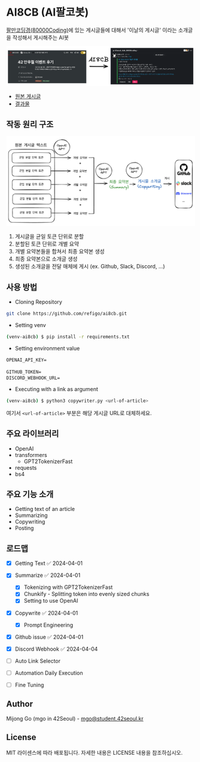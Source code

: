 # AI8CB (AI팔코봇)

[팔만코딩경(80000Coding)](https://80000coding.oopy.io/)에 있는 게시글들에 대해서 '이날의 게시글' 이라는 소개글을 작성해서 게시해주는 AI봇

![](/images/ai8cb-introducing-operation.png)
- [원본 게시글](https://80000coding.oopy.io/d9470feb-e824-4077-bf17-02dd64d72b1c#d9470feb-e824-4077-bf17-02dd64d72b1c)
- [결과물](https://github.com/refigo/ai8cb/issues/7)


## 작동 원리 구조

![](/images/ai8cb-operation-structure.png)

1. 게시글을 균일 토큰 단위로 분할
2. 분할된 토큰 단위로 개별 요약
3. 개별 요약본들을 합쳐서 최종 요약본 생성
4. 최종 요약본으로 소개글 생성
5. 생성된 소개글을 전달 매체에 게시 (ex. Github, Slack, Discord, ...)


## 사용 방법

- Cloning Repository
```bash
git clone https://github.com/refigo/ai8cb.git
```

- Setting venv
```bash
(venv-ai8cb) $ pip install -r requirements.txt
```

- Setting environment value
```.env
OPENAI_API_KEY=

GITHUB_TOKEN=
DISCORD_WEBHOOK_URL=
```

- Executing with a link as argument
```bash
(venv-ai8cb) $ python3 copywriter.py <url-of-article>
```
여기서 `<url-of-article>` 부분은 해당 게시글 URL로 대체하세요.


## 주요 라이브러리

- OpenAI
- transformers
	- GPT2TokenizerFast
- requests
- bs4


## 주요 기능 소개

- Getting text of an article
- Summarizing
- Copywriting
- Posting


## 로드맵

- [x] Getting Text ✅ 2024-04-01
- [x] Summarize ✅ 2024-04-01
	- [x] Tokenizing with GPT2TokenizerFast
	- [x] Chunkify - Splitting token into evenly sized chunks
	- [x] Setting to use OpenAI
- [x] Copywrite ✅ 2024-04-01
	- [x] Prompt Engineering
- [x] Github issue ✅ 2024-04-01
- [x] Discord Webhook ✅ 2024-04-04
- [ ] Auto Link Selector
- [ ] Automation Daily Execution
- [ ] Fine Tuning


## Author

Mijong Go (mgo in 42Seoul) - mgo@student.42seoul.kr


## License

MIT 라이센스에 따라 배포됩니다. 자세한 내용은 LICENSE 내용을 참조하십시오.